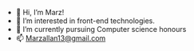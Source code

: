 - 👋 Hi, I’m Marz!
- 👀 I’m interested in front-end technologies.
- 🌱 I’m currently pursuing Computer science honours
- 📫 Marzallan13@gmail.com

<!---
Marxz13/Marxz13 is a ✨ special ✨ repository because its `README.md` (this file) appears on your GitHub profile.
You can click the Preview link to take a look at your changes.
--->
